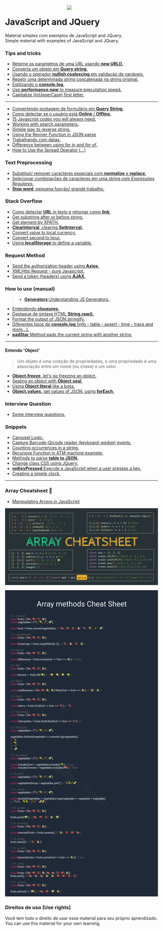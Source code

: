 <img src="https://i.ibb.co/M6nBBb0/mascote.png" align="right" width="300">

# JavaScript and JQuery

<p>
  Material simples com exemplos de JavaScript and JQuery.<br/>
  Simple material with examples of JavaScript and JQuery.
</p>

### Tips and tricks

* [Retorne os parametros de uma URL usando <b>new URL()</b>.](https://github.com/JoseMateusCamargo/javascript/blob/main/javascript-tip/url.instead.string.js)
* [Converta um objeto em <b>Query string</b>.](https://github.com/JoseMateusCamargo/javascript/blob/main/javascript-tip/convert.obj.query.string.js)
* [Usando o operador <b>nullish coalescing</b> em validação de variáveis.](https://github.com/JoseMateusCamargo/javascript/blob/main/javascript-tip/nullish.coalescing.js)
* [Repetir uma determinada <i>string</i> concatenada na string original.](https://github.com/JoseMateusCamargo/javascript/blob/main/javascript-tip/using.string.repeat.js)
* [Estilizando o <b>console.log</b>.](https://github.com/JoseMateusCamargo/javascript/blob/main/javascript-tip/estilo.in.console.js)
* [Use <b>performance.now</b> to measure executation speed.](https://github.com/JoseMateusCamargo/javascript/blob/main/javascript-tip/performance.now.js)
* [Capitalize (toUpperCase) first letter.](https://github.com/JoseMateusCamargo/javascript/blob/main/javascript-tip/capitalize.first.letter.js)

---

* [Convertendo postagem de formulário em <b>Query String</b>.](https://github.com/JoseMateusCamargo/javascript/blob/main/tips-and-tricks/formdata.object.to.querystring.js)
* [Como detectar se o usuário está <b>Online</b> / <b>Offline</b>.](https://github.com/JoseMateusCamargo/javascript/blob/main/tips-and-tricks/navigator.online.offine.js)
* [15 Javascript codes you will always need. ](https://github.com/JoseMateusCamargo/javascript/blob/main/tips-and-tricks/15.code.md)
* [Working with search parameters.](https://github.com/JoseMateusCamargo/javascript/blob/main/tips-and-tricks/working.with.search.params.js)
* [Simple way to reverse string. ](https://github.com/JoseMateusCamargo/javascript/blob/main/tips-and-tricks/reverse.string.js)
* [Using the Reviver Function in JSON.parse](https://github.com/JoseMateusCamargo/javascript/blob/main/tips-and-tricks/json.parse_reviver.js)
* [Trabalhando com datas.](https://github.com/JoseMateusCamargo/javascript/blob/main/tips-and-tricks/date.js)
* [Difference between using <i>for in</i> and <i>for of</i>.](https://github.com/JoseMateusCamargo/javascript/blob/main/tips-and-tricks/loops_for-in_and_for-of.js)
* [How to Use the Spread Operator (…)](https://github.com/JoseMateusCamargo/javascript/blob/main/tips-and-tricks/spread_operator.js)

### Text Preprocessing

* [Substituir/ remover caracteres especiais com <b>normalize</b> e <b>replace</b>.](https://github.com/JoseMateusCamargo/javascript/blob/main/text-preprocessing/removendo.caracteres.especiais.js)
* [Selecionar combinações de caracteres em uma string com <i>Expressões Regulares</i>.](https://github.com/JoseMateusCamargo/javascript/blob/main/text-preprocessing/regex.js)
* [<b>Stop word</b>, pequena função/ grande trabalho.](https://github.com/JoseMateusCamargo/javascript/blob/main/text-preprocessing/stopword.js)

### Stack Overflow

* [Como detectar <b>URL</b> in texto e retornar como <b>link</b>.](https://github.com/JoseMateusCamargo/javascript/blob/main/stackoverflow/detect.urls.in.text.js)
* [Get substring after or before string.](https://github.com/JoseMateusCamargo/javascript/blob/main/stackoverflow/get.string.at.substring.js)
* [Get element by XPATH.](https://github.com/JoseMateusCamargo/javascript/blob/main/stackoverflow/get.element.by.xpath.js)
* [<b>ClearInterval</b>, clearing <b>SetInterval</b>.](https://github.com/JoseMateusCamargo/javascript/blob/main/stackoverflow/clear.setInterval.js)
* [Convert value to local currency.](https://github.com/JoseMateusCamargo/javascript/blob/main/stackoverflow/convert.value.to.local.currency.js)
* [Convert second to hour.](https://github.com/JoseMateusCamargo/javascript/blob/main/stackoverflow/second.to.hour.js)
* [Using <b>localStorage</b> to define a variable.](https://github.com/JoseMateusCamargo/javascript/blob/main/stackoverflow/set.and.get.localStorage.js)

### Request Method

* [Send the authorization header using <b>Axios</b>.](https://github.com/JoseMateusCamargo/javascript/blob/main/request-method/send.header.using.axios.js)
* [XMLHttp Request - pure Javascript.](https://github.com/JoseMateusCamargo/javascript/blob/main/request-method/XMLHttp.request.js)
* [Send a token (headers) using <b>AJAX</b>.](https://github.com/JoseMateusCamargo/javascript/blob/main/request-method/send.token.using.ajax.js)

### How to use (manual)

> * [<b>Generators </b> Understanding JS Generators.](https://github.com/JoseMateusCamargo/javascript/blob/main/generators/gener.app.js)

* [Entendendo <b>clousures</b>.](https://github.com/JoseMateusCamargo/javascript/blob/main/how-to-use/clousures.js)
* [Destaque de sintaxe HTML <b>String.raw()</b>.](https://github.com/JoseMateusCamargo/javascript/blob/main/how-to-use/html.syntax.highlighting.js)
* [Format the output of JSON.stringify.](https://github.com/JoseMateusCamargo/javascript/blob/main/how-to-use/json.stringify_format.js)
* [Diferentes tipos de <b>console.log</b> (info - table - assert - time - trace and more...).](https://github.com/JoseMateusCamargo/javascript/blob/main/how-to-use/console.methods.js)
* [<b>padStar</b> Method pads the current string with another string.](https://github.com/JoseMateusCamargo/javascript/blob/main/how-to-use/padStart.js)

---

#### Entendo 'Object'

> Um objeto é uma coleção de propriedades, e uma propriedade é uma associação entre um nome (ou chave) e um valor.

* [<b>Object.freeze</b>, let's go freezing an object.](https://github.com/JoseMateusCamargo/javascript/blob/master/object/Object.freeze.js)
* [Sealing an object with <b>Object.seal</b>.](https://github.com/JoseMateusCamargo/javascript/blob/master/object/Object.seal.js)
* [Using <b>Object literal</b> like a boss.](https://github.com/JoseMateusCamargo/javascript/blob/master/object/obj.literal.js)
* [<b>Object.values</b>, get values of JSON, using <b>forEach</b>.](https://github.com/JoseMateusCamargo/javascript/blob/master/object/Object.values.js)

### Interview Question

* [Some interview questions.](https://github.com/JoseMateusCamargo/javascript/blob/master/interview-question/README.md)

### Snippets

* [Carousel Logic.](https://github.com/JoseMateusCamargo/javascript/blob/main/snippets/carousel_logic.js)
* [Capture Barcode-Qrcode reader (keyboard-wedge) events.](https://github.com/JoseMateusCamargo/javascript/blob/main/snippets/wedge_barcode_capture_event.js)
* [Counting occurrences in a string.](https://github.com/JoseMateusCamargo/javascript/blob/main/snippets/count_occurrences.js)
* [Recursive Function in ATM machine example.](https://github.com/JoseMateusCamargo/javascript/blob/main/snippets/recursive_ATM_machine.js)
* [Methods to parse <b>table to JSON</b>.](https://github.com/JoseMateusCamargo/javascript/blob/main/snippets/table_to_JSON.js)
* [Change class CSS using JQuery.](https://github.com/JoseMateusCamargo/javascript/blob/main/snippets/change_class_css.js)
* [<b>onKeyPressed</b> Execute a JavaScript when a user presses a key.](https://github.com/JoseMateusCamargo/javascript/blob/main/snippets/onkeypress_event.js)
* [Creating a simple clock.](https://github.com/JoseMateusCamargo/javascript/blob/main/snippets/simple_javascript_clock.js)

---

### Array Cheatsheet 🚀

* [Manipulating Arrays in JavaScript](https://github.com/JoseMateusCamargo/javascript/tree/master/arrays-manipulating#readme)

![alt text](assets/img/array_cheatsheet.png)

![alt text](assets/img/EwRkAk6XEAIs5Xu.jfif)

### Direitos de uso (Use rights)

<p>
  Você tem todo o direito de usar esse material para seu próprio aprendizado.<br/>
  You can use this material for your own learning.
</p>